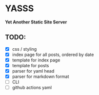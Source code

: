 # YASSS

**Yet Another Static Site Server**

## TODO:
- [x] css / styling
- [x] index page for all posts, ordered by date
- [x] template for index page
- [x] template for posts
- [x] parser for yaml head
- [x] parser for markdown format
- [ ] CLI
- [ ] github actions yaml
